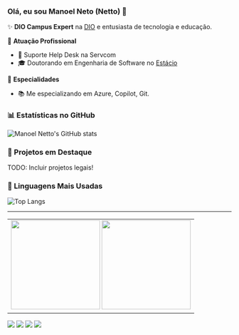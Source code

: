 ### Olá, eu sou Manoel Neto (Netto) 👋

✨ **DIO Campus Expert** na [DIO](https://web.dio.me/track/5738a8a6-f6fc-43f9-919d-503ff392be2f) e entusiasta de tecnologia e educação.

🏢 **Atuação Profissional**
- 🚀 Suporte Help Desk na Servcom
- 🎓 Doutorando em Engenharia de Software no [Estácio](https://estacio.br/cursos/graduacao/defesa-cibernetica)

📱 **Especialidades**
- 📚 Me especializando em Azure, Copilot, Git.

### 📊 Estatísticas no GitHub

![Manoel Netto's GitHub stats](https://github-readme-stats.vercel.app/api?username=eusoumanoelnetto&show_icons=true&theme=dracula)

### 📌 Projetos em Destaque

TODO: Incluir projetos legais!

### 🚀 Linguagens Mais Usadas

![Top Langs](https://github-readme-stats.vercel.app/api/top-langs/?username=eusoumanoelnetto&layout=compact)

---  
<table>
  <tr>
    <td>
    <div align = "left">  
  <img height = "200em" src="https://github-readme-stats.vercel.app/api?username=eusoumanoelnetto&show_icons=true&show_icons=true&theme=bear&count_private=true" />
  <img height = "200em" src="https://github-readme-stats.vercel.app/api/top-langs/?username=eusoumanoelnetto&show_icons=true&theme=bear&count_private=true"/>
</div>
    </td>
  </tr>
</table>
<div> 
  <a href="https://instagram.com/eusoumanoelnetto" target="_blank"><img src="https://img.shields.io/badge/-Instagram-%23E4405F?style=for-the-badge&logo=instagram&logoColor=white" target="_blank"></a>
 <a href="https://discord.gg/#" target="_blank"><img src="https://img.shields.io/badge/Discord-7289DA?style=for-the-badge&logo=discord&logoColor=white" target="_blank"></a> 
  <a href = "mailto:manoelccoelho@gmail.com"><img src="https://img.shields.io/badge/-Gmail-%23333?style=for-the-badge&logo=gmail&logoColor=white" target="_blank"></a>
  <a href="https://www.linkedin.com/in/eusoumanoelnetto" target="_blank"><img src="https://img.shields.io/badge/-LinkedIn-%230077B5?style=for-the-badge&logo=linkedin&logoColor=white" target="_blank"></a> 
</div>
